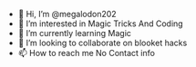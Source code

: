 - 👋 Hi, I’m @megalodon202
- 👀 I’m interested in Magic Tricks And Coding
- 🌱 I’m currently learning Magic
- 💞️ I’m looking to collaborate on blooket hacks
- 📫 How to reach me No Contact info

<!---
megalodon202/megalodon202 is a ✨ special ✨ repository because its `README.md` (this file) appears on your GitHub profile.
You can click the Preview link to take a look at your changes.
--->
